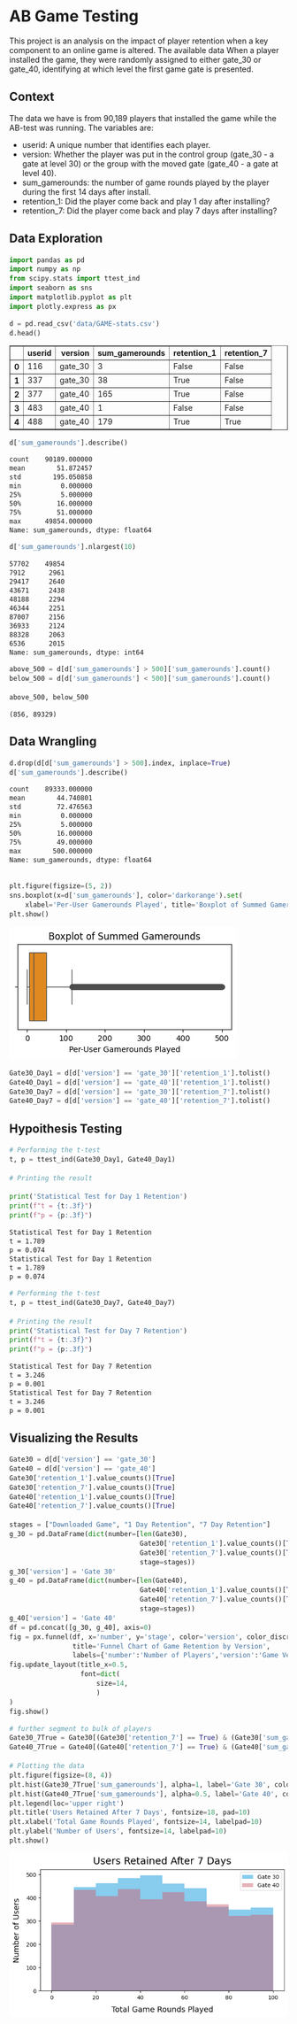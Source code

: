 # AB Game Testing

This project is an analysis on the impact of player retention when a key component to an online game is altered. The available data  When a player installed the game, they were randomly assigned to either gate_30 or gate_40, identifying at which level the first game gate is presented.

## Context

The data we have is from 90,189 players that installed the game while the AB-test was running. The variables are:

* userid: A unique number that identifies each player.
* version: Whether the player was put in the control group (gate_30 - a gate at level 30) or the group with the moved gate (gate_40 - a gate at level 40).
* sum_gamerounds: the number of game rounds played by the player during the first 14 days after install.
* retention_1: Did the player come back and play 1 day after installing?
* retention_7: Did the player come back and play 7 days after installing?

## Data Exploration

```python
import pandas as pd
import numpy as np
from scipy.stats import ttest_ind
import seaborn as sns
import matplotlib.pyplot as plt
import plotly.express as px
```


```python
d = pd.read_csv('data/GAME-stats.csv')
d.head()
```




<div>
<style scoped>
    .dataframe tbody tr th:only-of-type {
        vertical-align: middle;
    }

    .dataframe tbody tr th {
        vertical-align: top;
    }

    .dataframe thead th {
        text-align: right;
    }
</style>
<table border="1" class="dataframe">
  <thead>
    <tr style="text-align: right;">
      <th></th>
      <th>userid</th>
      <th>version</th>
      <th>sum_gamerounds</th>
      <th>retention_1</th>
      <th>retention_7</th>
    </tr>
  </thead>
  <tbody>
    <tr>
      <th>0</th>
      <td>116</td>
      <td>gate_30</td>
      <td>3</td>
      <td>False</td>
      <td>False</td>
    </tr>
    <tr>
      <th>1</th>
      <td>337</td>
      <td>gate_30</td>
      <td>38</td>
      <td>True</td>
      <td>False</td>
    </tr>
    <tr>
      <th>2</th>
      <td>377</td>
      <td>gate_40</td>
      <td>165</td>
      <td>True</td>
      <td>False</td>
    </tr>
    <tr>
      <th>3</th>
      <td>483</td>
      <td>gate_40</td>
      <td>1</td>
      <td>False</td>
      <td>False</td>
    </tr>
    <tr>
      <th>4</th>
      <td>488</td>
      <td>gate_40</td>
      <td>179</td>
      <td>True</td>
      <td>True</td>
    </tr>
  </tbody>
</table>
</div>




```python
d['sum_gamerounds'].describe()
```




    count    90189.000000
    mean        51.872457
    std        195.050858
    min          0.000000
    25%          5.000000
    50%         16.000000
    75%         51.000000
    max      49854.000000
    Name: sum_gamerounds, dtype: float64




```python
d['sum_gamerounds'].nlargest(10)
```




    57702    49854
    7912      2961
    29417     2640
    43671     2438
    48188     2294
    46344     2251
    87007     2156
    36933     2124
    88328     2063
    6536      2015
    Name: sum_gamerounds, dtype: int64




```python
above_500 = d[d['sum_gamerounds'] > 500]['sum_gamerounds'].count()
below_500 = d[d['sum_gamerounds'] < 500]['sum_gamerounds'].count()

above_500, below_500
```




    (856, 89329)


## Data Wrangling

```python
d.drop(d[d['sum_gamerounds'] > 500].index, inplace=True)
d['sum_gamerounds'].describe()
```




    count    89333.000000
    mean        44.740801
    std         72.476563
    min          0.000000
    25%          5.000000
    50%         16.000000
    75%         49.000000
    max        500.000000
    Name: sum_gamerounds, dtype: float64




```python

plt.figure(figsize=(5, 2))
sns.boxplot(x=d['sum_gamerounds'], color='darkorange').set(
    xlabel='Per-User Gamerounds Played', title='Boxplot of Summed Gamerounds')
plt.show()
```


    
![png](output_7_0.png)
    



```python
Gate30_Day1 = d[d['version'] == 'gate_30']['retention_1'].tolist()
Gate40_Day1 = d[d['version'] == 'gate_40']['retention_1'].tolist()
Gate30_Day7 = d[d['version'] == 'gate_30']['retention_7'].tolist()
Gate40_Day7 = d[d['version'] == 'gate_40']['retention_7'].tolist()
```
## Hypoithesis Testing

```python
# Performing the t-test
t, p = ttest_ind(Gate30_Day1, Gate40_Day1)

# Printing the result

print('Statistical Test for Day 1 Retention')
print(f"t = {t:.3f}")
print(f"p = {p:.3f}")
```

    Statistical Test for Day 1 Retention
    t = 1.789
    p = 0.074
    Statistical Test for Day 1 Retention
    t = 1.789
    p = 0.074



```python
# Performing the t-test
t, p = ttest_ind(Gate30_Day7, Gate40_Day7)

# Printing the result
print('Statistical Test for Day 7 Retention')
print(f"t = {t:.3f}")
print(f"p = {p:.3f}")
```

    Statistical Test for Day 7 Retention
    t = 3.246
    p = 0.001
    Statistical Test for Day 7 Retention
    t = 3.246
    p = 0.001

## Visualizing the Results

```python
Gate30 = d[d['version'] == 'gate_30']
Gate40 = d[d['version'] == 'gate_40']
Gate30['retention_1'].value_counts()[True]
Gate30['retention_7'].value_counts()[True]
Gate40['retention_1'].value_counts()[True]
Gate40['retention_7'].value_counts()[True]

stages = ["Downloaded Game", "1 Day Retention", "7 Day Retention"]
g_30 = pd.DataFrame(dict(number=[len(Gate30), 
                                 Gate30['retention_1'].value_counts()[True], 
                                 Gate30['retention_7'].value_counts()[True]], 
                                 stage=stages))
g_30['version'] = 'Gate 30'
g_40 = pd.DataFrame(dict(number=[len(Gate40), 
                                 Gate40['retention_1'].value_counts()[True], 
                                 Gate40['retention_7'].value_counts()[True]], 
                                 stage=stages))
g_40['version'] = 'Gate 40'
df = pd.concat([g_30, g_40], axis=0)
fig = px.funnel(df, x='number', y='stage', color='version', color_discrete_sequence=px.colors.qualitative.Safe,
                title='Funnel Chart of Game Retention by Version', 
                labels={'number':'Number of Players','version':'Game Version','stage':'Retention Point'})
fig.update_layout(title_x=0.5, 
                  font=dict(
                      size=14,
                      )
)
fig.show()
```




```python
# further segment to bulk of players
Gate30_7True = Gate30[(Gate30['retention_7'] == True) & (Gate30['sum_gamerounds'] <= 100)]
Gate40_7True = Gate40[(Gate40['retention_7'] == True) & (Gate40['sum_gamerounds'] <= 100)]

# Plotting the data
plt.figure(figsize=(8, 4))
plt.hist(Gate30_7True['sum_gamerounds'], alpha=1, label='Gate 30', color='#88CCEE')
plt.hist(Gate40_7True['sum_gamerounds'], alpha=0.5, label='Gate 40', color='#CC6677')
plt.legend(loc='upper right')
plt.title('Users Retained After 7 Days', fontsize=18, pad=10)
plt.xlabel('Total Game Rounds Played', fontsize=14, labelpad=10)
plt.ylabel('Number of Users', fontsize=14, labelpad=10)
plt.show()
```


    
![png](output_12_0.png)
    

